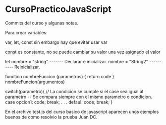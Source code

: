 # CursoPracticoJavaScript
Commits del curso y algunas notas.

Para crear variables:

var, let, const sin embargo hay que evitar usar var

const es constante, no se puede cambiar su valor una vez asignado el valor

let nombre = "string" ------- Declarar e inicializar.
nombre = "String2" ---------- Reinicializar.


function nombreFuncion (parametros) {
    return code
}
nombreFuncion(argumentos)


switch(parametro){      // La condicion se cumple si el case sea igual al parametro -- Se compara siempre con el mismo parametro o condicion.
    case opcion1:
    code;
    break;
    .
    .
    .
    defaul:
    code;
    break;
}

En el archivo test.js del curso basico de javascript aparecen unos ejemplos buenos de como resolvio la prueba Juan DC.